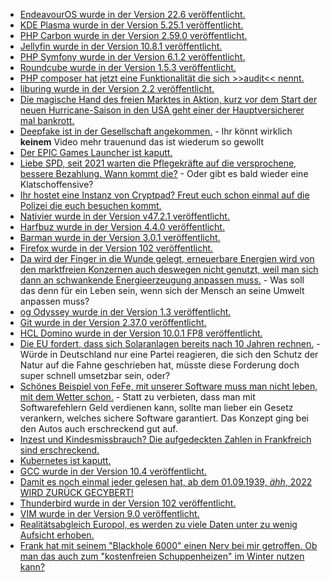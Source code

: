 * [EndeavourOS wurde in der Version 22.6 veröffentlicht.](https://www.phoronix.com/scan.php?page=news_item&px=EndeavourOS-22.6-Atermis)
* [KDE Plasma wurde in der Version 5.25.1 veröffentlicht.](https://www.phoronix.com/scan.php?page=news_item&px=KDE-Plasma-5.25.1-Week)
* [PHP Carbon wurde in der Version 2.59.0 veröffentlicht.](https://github.com/briannesbitt/Carbon/releases/tag/2.59.0)
* [Jellyfin wurde in der Version 10.8.1 veröffentlicht.](https://github.com/jellyfin/jellyfin/releases/tag/v10.8.1)
* [PHP Symfony wurde in der Version 6.1.2 veröffentlicht.](https://symfony.com/blog/symfony-6-1-2-released)
* [Roundcube wurde in der Version 1.5.3 veröffentlicht.](https://roundcube.net/news/2022/06/26/update-1.5.3-released)
* [PHP composer hat jetzt eine Funktionalität die sich >>audit<< nennt.](https://php.watch/articles/composer-audit)
* [liburing wurde in der Version 2.2 veröffentlicht.](https://www.phoronix.com/scan.php?page=news_item&px=liburing-2.2)
* [Die magische Hand des freien Marktes in Aktion, kurz vor dem Start der neuen Hurricane-Saison in den USA geht einer der Hauptversicherer mal bankrott.](https://blog.fefe.de/?ts=9c46b9b8)
* [Deepfake ist in der Gesellschaft angekommen.](https://blog.fefe.de/?ts=9c48e65b) - Ihr könnt wirklich **keinem** Video mehr trauenund das ist wiederum so gewollt
* [Der EPIC Games Launcher ist kaputt.](https://blog.fefe.de/?ts=9c48e65b)
* [Liebe SPD, seit 2021 warten die Pflegekräfte auf die versprochene, bessere Bezahlung. Wann kommt die?](https://blog.fefe.de/?ts=9c4b044c) - Oder gibt es bald wieder eine Klatschoffensive?
* [Ihr hostet eine Instanz von Cryptpad? Freut euch schon einmal auf die Polizei die euch besuchen kommt.](https://blog.fefe.de/?ts=9c4b7595)
* [Nativier wurde in der Version v47.2.1 veröffentlicht.](https://github.com/nativefier/nativefier/releases/tag/v47.2.1)
* [Harfbuz wurde in der Version 4.4.0 veröffentlicht.](https://github.com/harfbuzz/harfbuzz/releases/tag/4.4.0)
* [Barman wurde in der Version 3.0.1 veröffentlicht.](https://github.com/EnterpriseDB/barman/releases/tag/release/3.0.1)
* [Firefox wurde in der Version 102 veröffentlicht.](https://www.phoronix.com/scan.php?page=news_item&px=Firefox-102-Download)
* [Da wird der Finger in die Wunde gelegt, erneuerbare Energien wird von den marktfreien Konzernen auch deswegen nicht genutzt, weil man sich dann an schwankende Energieerzeugung anpassen muss.](https://www.sonnenseite.com/de/energie/zwoelf-massnahmen-fuer-den-ausbau-von-photovoltaik-und-windenergie/) - Was soll das denn für ein Leben sein, wenn sich der Mensch an seine Umwelt anpassen muss?
* [og Odyssey wurde in der Version 1.3 veröffentlicht.](https://www.postgresql.org/about/news/odyssey-13-released-2476/)
* [Git wurde in der Version 2.37.0 veröffentlicht.](https://lwn.net/Articles/899201/)
* [HCL Domino wurde in der Version 10.0.1 FP8 veröffentlicht.](https://n-komm.de/hcl-domino-10-0-1-fp8-veroeffentlicht/)
* [Die EU fordert, dass sich Solaranlagen bereits nach 10 Jahren rechnen.](https://www.sonnenseite.com/de/wirtschaft/steigende-kosten-fuer-solarkredite-ausgleichen/) - Würde in Deutschland nur eine Partei reagieren, die sich den Schutz der Natur auf die Fahne geschrieben hat, müsste diese Forderung doch super schnell umsetzbar sein, oder?
* [Schönes Beispiel von FeFe, mit unserer Software muss man nicht leben, mit dem Wetter schon.](https://blog.fefe.de/?ts=9c471cc3) - Statt zu verbieten, dass man mit Softwarefehlern Geld verdienen kann, sollte man lieber ein Gesetz verankern, welches sichere Software garantiert. Das Konzept ging bei den Autos auch erschreckend gut auf.
* [Inzest und Kindesmissbrauch? Die aufgedeckten Zahlen in Frankfreich sind erschreckend.](https://www.youtube.com/watch?v=72KGIVbkXE8)
* [Kubernetes ist kaputt.](https://www.bleepingcomputer.com/news/security/over-900-000-kubernetes-instances-found-exposed-online/)
* [GCC wurde in der Version 10.4 veröffentlicht.](https://www.phoronix.com/scan.php?page=news_item&px=GCC-10.4-Released)
* [Damit es noch einmal jeder gelesen hat, ab dem 01.09.1939, *ähh*, 2022 WIRD ZURÜCK GECYBERT!](https://www.heise.de/news/Zero-Trust-Bund-will-bei-IT-Sicherheit-niemandem-mehr-vertrauen-7156348.html)
* [Thunderbird wurde in der Version 102 veröffentlicht.](https://www.phoronix.com/scan.php?page=news_item&px=Thunderbird-102-Released)
* [VIM wurde in der Version 9.0 veröffentlicht.](https://lwn.net/Articles/899302/)
* [Realitätsabgleich Europol, es werden zu viele Daten unter zu wenig Aufsicht erhoben.](https://netzpolitik.org/2022/europol-in-der-kritik-zuviel-daten-zu-wenig-aufsicht/)
* [Frank hat mit seinem "Blackhole 6000" einen Nerv bei mir getroffen. Ob man das auch zum "kostenfreien Schuppenheizen" im Winter nutzen kann?](https://frank.geekheim.de/?p=2520)
